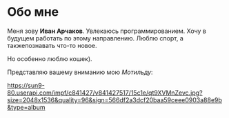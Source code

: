 # Обо мне

Меня зову **Иван Арчаков**.
Увлекаюсь программированием. Хочу в будущем работать по этому направлению.
Люблю спорт, а такжепознавать что-то новое.

Но особенно люблю кошек).

Представляю вашему вниманию мою _Мотильду_:

https://sun9-80.userapi.com/impf/c841427/v841427517/15c1e/qt9XVMnZevc.jpg?size=2048x1536&quality=96&sign=566df2a3dcf20baa59ceee0903a88e9b&type=album